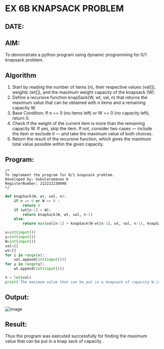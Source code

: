 # EX 6B KNAPSACK PROBLEM
## DATE:
## AIM:
To demonstrate a python program using dynamic programming for 0/1 knapsack problem.



## Algorithm
1. Start by reading the number of items (n), their respective values (val[]), weights (wt[]), and the maximum weight capacity of the knapsack (W).
2. Define a recursive function knapSack(W, wt, val, n) that returns the maximum value that can be obtained with n items and a remaining capacity W.
3. Base Condition: If n == 0 (no items left) or W == 0 (no capacity left), return 0.
4. Check if the weight of the current item is more than the remaining capacity W. If yes, skip the item. If not, consider two cases — include the item or exclude       it — and take the maximum value of both choices. 
5. Return the result of the recursive function, which gives the maximum total value possible within the given capacity.   

## Program:

```
/*
To implement the program for 0/1 knapsack problem.
Developed by: Gokularamanan K
RegisterNumber: 212222230040
*/
```

```python
def knapSack(W, wt, val, n):
    if n == 0 or W == 0 :
        return 0
    if (wt[n-1] > W):
        return knapSack(W, wt, val, n-1)
    else:
        return max(val[n-1] + knapSack(W-wt[n-1], wt, val, n-1), knapSack(W, wt, val, n-1))

x=int(input())
y=int(input())
W=int(input())
val=[]
wt=[]
for i in range(x):
    val.append(int(input()))
for y in range(y):
    wt.append(int(input()))

n = len(val)
print('The maximum value that can be put in a knapsack of capacity W is: ',knapSack(W, wt, val, n))
```

## Output:

![image](https://github.com/user-attachments/assets/b682abc8-8f1c-4a18-9a3d-2b0bc582c99a)



## Result:
Thus the program was executed successfully for finding the maximum value that can be put in a knap sack of capacity .
